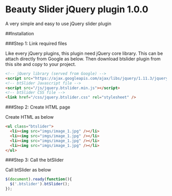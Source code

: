 # Beauty Slider jQuery plugin 1.0.0

A very simple and easy to use jQuery slider plugin

##Installation

###Step 1: Link required files

Like every jQuery plugins, this plugin need jQuery core library. This can be attach directly from Google as below. Then download btslider plugin from this site and copy to your project.

```html
<!-- jQuery library (served from Google) -->
<script src="https://ajax.googleapis.com/ajax/libs/jquery/1.11.3/jquery.min.js"></script>
<!-- btSlider Javascript file -->
<script src="/js/jquery.btslider.min.js"></script>
<!-- btSlider CSS file -->
<link href="/css/jquery.btslider.css" rel="stylesheet" />
```

###Step 2: Create HTML page

Create HTML as below

```html
<ul class="btslider">
  <li><img src="imgs/image_1.jpg" /></li>
  <li><img src="imgs/image_1.jpg" /></li>
  <li><img src="imgs/image_1.jpg" /></li>
  <li><img src="imgs/image_1.jpg" /></li>
</ul>
```

###Step 3: Call the btSlider

Call btSlider as below

```javascript
$(document).ready(function(){
  $('.btslider').btSlider();
});
```
